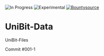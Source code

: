 ![In Progress](https://img.shields.io/badge/UNIBIT-In%20Progress-lightgrey.svg?style=flat-square) 
![Experimental](https://img.shields.io/badge/UNIBIT-Experimental-red.svg?style=flat-square)
[![Bountysource](https://api.bountysource.com/badge/issue?issue_id=48427319)](https://www.bountysource.com/issues/48427319-organizing?utm_source=48427319&utm_medium=shield&utm_campaign=ISSUE_BADGE)
# UniBit-Data
UniBit-Files



 Commit #001-1
